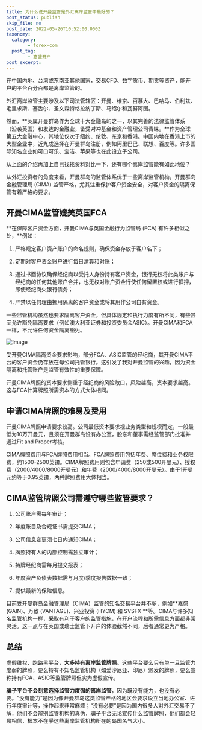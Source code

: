 ```yaml
---
title: 为什么说开曼监管是外汇离岸监管中最好的？
post_status: publish
skip_file: no
post_date: 2022-05-26T10:52:00.000Z
taxonomy:
  category:
        - forex-com
  post_tag:
        - 嘉盛开户
post_excerpt: 
---
```

在中国内地、台湾或东南亚其他国家，交易CFD、数字货币、期货等资产，能开户的平台百分百都是离岸监管的。

外汇离岸监管主要涉及以下司法管辖区：开曼、维京、百慕大、巴哈马、伯利兹、毛里求斯、塞舌尔、圣文森特格拉纳丁斯、马绍尔和瓦努阿图。

然而，**英属开曼群岛作为全球十大金融岛屿之一，以其完善的法律监管体系（沿袭英国）和发达的金融业，备受对冲基金和资产管理公司青睐。**作为全球第五大金融中心，其地位仅次于纽约、伦敦、东京和香港。中国内地在香港上市的大型企业中，近九成选择在开曼群岛注册，例如阿里巴巴、联想、百度等。许多国际知名企业如可口可乐、宝洁、苹果等也在此设立子公司。

从上面的介绍再加上自己找找资料对比一下，还有哪个离岸监管能有如此地位？

从外汇投资者的角度来看，开曼群岛的监管体系优于一些离岸监管机构。开曼群岛金融管理局 (CIMA) 监管严格，尤其注重保护客户资金安全，对客户资金的隔离保管有着严格的要求。

## 开曼CIMA监管媲美英国FCA

**在保障客户资金方面，开曼CIMA与英国金融行为监管局 (FCA) 有许多相似之处，**例如：

1. 严格规定客户资产账户的命名规则，确保资金存放于客户名下；

1. 定期对客户资金账户进行每日清算和对账；

1. 通过书面协议确保经纪商以受托人身份持有客户资金，银行无权将此类账户与经纪商的任何其他账户合并，也无权对账户资金行使任何留置权或进行扣押，即使经纪商欠银行债务；

1. 严禁以任何理由挪用隔离的客户资金或将其用作公司自有资金。

一些监管机构虽然也要求隔离客户资金，但具体规定和执行力度有所不同，有些甚至允许豁免隔离要求（例如澳大利亚证券和投资委员会ASIC）。开曼CIMA和FCA一样，不允许任何资金隔离豁免。

![Image](https://prod-files-secure.s3.us-west-2.amazonaws.com/39ed1227-6d7d-4570-be36-9ccd4a2c4241/bd849744-3fcb-4a37-8312-357962c8f065/image.png?X-Amz-Algorithm=AWS4-HMAC-SHA256&X-Amz-Content-Sha256=UNSIGNED-PAYLOAD&X-Amz-Credential=ASIAZI2LB466U65CRUF7%2F20250827%2Fus-west-2%2Fs3%2Faws4_request&X-Amz-Date=20250827T221346Z&X-Amz-Expires=3600&X-Amz-Security-Token=IQoJb3JpZ2luX2VjED0aCXVzLXdlc3QtMiJHMEUCIQD%2Fd8KekGDTyL65omNI00HjgzFdrIIBW02JhzVUphpDYgIgWDZ3lB3plaEWe%2Bv2BmTZ0fZY0h9T26PJNl3shwloDCEqiAQIlv%2F%2F%2F%2F%2F%2F%2F%2F%2F%2FARAAGgw2Mzc0MjMxODM4MDUiDEo1cjT85qcAsd8sgircA%2BStYAFlTGcrJu1g1RTiBMfcKcowBDeFjCm8s88Q0aJH8W8570OvC3PmupNR%2FxL3qXInLdswqo2nTlsXH2mRVy7Ax0dzO0H5yOjZEbZBnZ0h8xJAGi2ZgwUqEV8Rg0CnvqoVKHu0S2O8ls5XxDqGxf1%2BvKowO2%2Bdo2X0ZVTjROjSQrl181WReXFt5SSUvgvNZjnjO2uDYnktEA9VglhdYxsaYAecL%2BBo2EerrEq%2BKRRqn0NBvSWIWi5EmWJ4GOT9TaP7619XL3qHBePYlNKO6y3aZaXEi8Y2iDNFZR9X4AsgB7WcVyUjlfC5EXL4z5WBKARbwp32yeZNOiZFoeRolLz8geF3si5p6Jc1QJfQVclraCHgjNFA2SEltZnx%2FQraVdupzyvdO33J6GJ1OY8JdF5ip250aXUJmQupc0VlqmJJaFFCZ2c%2BJX%2BMM%2Fh%2FvosnlHThmoBjVYfAcorak%2B%2BhpCL51KbA0XlSc71Ic8a7HPOKN1AQlPdUwpBh3sfUJopK68cGktbreYSN5V6CBFwjYw4j7Jv2LVMGRLm%2B73mVAHh%2B76ciW0726MrnRZ1rH1kuItlYw9aNUSol0Wqzwe00%2BLmI23SGtXAtlyVi0GrayZhKkQsLQ1kgCWaFleZZMLvqvcUGOqUBWXrJ9bw1%2BbmJ4nCzxsyFtXhkpsb42GCCL%2FZWN%2FyjR5etuAMXgr464kWH2tZpV0BOzL1ka90Q%2Bs4JE0v1H%2B9yFJsDm1fzVraCPTuIlgFgbGHZFDs3k6R9AWuuOlkPziVz3VSYBAuAf%2F7nUENqpm2rYWhefB4speVldrKo0SAeEzFkLB6a2SZ%2FybXfy%2Fq1fyI%2FNZ08OXxns%2FIisxKUOS10WinT2UL5&X-Amz-Signature=fc3956e067d8515df707e7446cf1fcf5396da809aa095e90296189e8beee57c1&X-Amz-SignedHeaders=host&x-amz-checksum-mode=ENABLED&x-id=GetObject)

受开曼CIMA隔离资金要求影响，部分FCA、ASIC监管的经纪商，其开曼CIMA平台的客户资金仍存放在母公司托管银行。这引发了我对开曼监管的兴趣，因为资金隔离和托管账户是监管有效性的重要保障。

开曼CIMA牌照的资本要求侧重于经纪商的风险敞口，风险越高，资本要求越高。这与FCA计算牌照所需资本的方式大体相同。

## **申请CIMA牌照的难易及费用**

开曼CIMA牌照申请要求较高。公司最低资本要求视业务类型和规模而定，一般最低为10万开曼元，且须在开曼群岛设有办公室，股东和董事需经监管部门批准并通过Fit and Proper考核。

CIMA牌照费用与FCA牌照费用相当。FCA牌照费用包括年费、席位费和业务权限费，约1500-2500英镑。CIMA牌照费用则包含申请费（250或500开曼元）、授权费（2000/4000/8000开曼元）和年费（2000/4000/8000开曼元）。由于1开曼元约等于0.95英镑，两种牌照费用大体相当。

## CIMA监管牌照公司需遵守哪些监管要求？

1. 公司账户需每年审计；

1. 年度账目及合规证书需提交CIMA；

1. 公司信息变更须七日内通知CIMA；

1. 牌照持有人的内部控制需独立审计；

1. 持牌经纪商需每月提交报表；

1. 年度资产负债表数据需与月度/季度报告数据一致；

1. 提供最新的保险信息。

目前受开曼群岛金融管理局（CIMA）监管的知名交易平台并不多，例如**嘉盛 (GAIN)、万致 (VANTAGE)、兴业投资 (HYCM) 和 SVSFX **等。CIMA与许多知名监管机构一样，采取有利于客户的监管措施，在开户流程和所需信息方面都非常灵活。这一点与在英国或瑞士监管下开户的体验截然不同，后者通常更为严格。

## 总结

虚假维权、跑路黑平台，**大多持有离岸监管牌照**。这些平台要么只有单一且监管力度弱的牌照，要么持有不知名监管机构（如爱沙尼亚、印尼）颁发的牌照，要么宣称持有FCA、ASIC等监管牌照但实为虚假宣传。

**骗子平台不会刻意选择监管力度强的离岸监管**，因为既没有能力，也没有必要。“没有能力”是因为像开曼群岛这类监管严格的地区会要求设立当地办公室、进行年度审计等，操作起来非常麻烦；“没有必要”是因为国内很多人对外汇交易不了解，他们不会辨别监管机构的真伪，骗子平台无论宣传什么监管牌照，他们都会轻易相信，根本不在乎这些离岸监管机构所在的岛国名气大小。